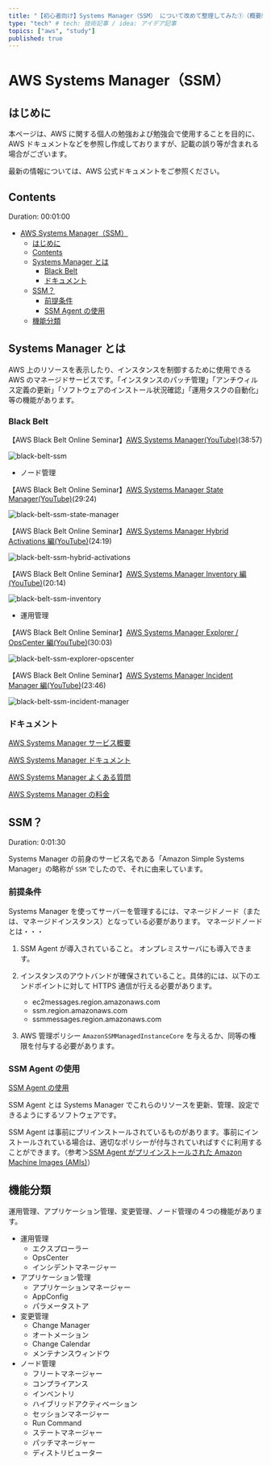 ```yaml
---
title: "【初心者向け】Systems Manager（SSM） について改めて整理してみた①（概要編）" # 記事のタイトル
type: "tech" # tech: 技術記事 / idea: アイデア記事
topics: ["aws", "study"]
published: true
---
```


# AWS Systems Manager（SSM）

## はじめに

本ページは、AWS に関する個人の勉強および勉強会で使用することを目的に、AWS ドキュメントなどを参照し作成しておりますが、記載の誤り等が含まれる場合がございます。

最新の情報については、AWS 公式ドキュメントをご参照ください。

## Contents

Duration: 00:01:00

- [AWS Systems Manager（SSM）](#aws-systems-managerssm)
  - [はじめに](#はじめに)
  - [Contents](#contents)
  - [Systems Manager とは](#systems-manager-とは)
    - [Black Belt](#black-belt)
    - [ドキュメント](#ドキュメント)
  - [SSM？](#ssm)
    - [前提条件](#前提条件)
    - [SSM Agent の使用](#ssm-agent-の使用)
  - [機能分類](#機能分類)

## Systems Manager とは

AWS 上のリソースを表示したり、インスタンスを制御するために使用できる AWS のマネージドサービスです。「インスタンスのパッチ管理」「アンチウィルス定義の更新」「ソフトウェアのインストール状況確認」「運用タスクの自動化」等の機能があります。

### Black Belt

【AWS Black Belt Online Seminar】[AWS Systems Manager(YouTube)](https://www.youtube.com/watch?v=g5ndLFklyb4)(38:57)

![black-belt-ssm](/images/ssm/black-belt-ssm-s.jpg)

- ノード管理

【AWS Black Belt Online Seminar】[AWS Systems Manager State Manager(YouTube)](https://www.youtube.com/watch?v=vSAbhWZFtKU)(29:24)

![black-belt-ssm-state-manager](/images/ssm/black-belt-ssm-state-manager-s.jpg)

【AWS Black Belt Online Seminar】[AWS Systems Manager Hybrid Activations 編(YouTube)](https://www.youtube.com/watch?v=LUdXlWW5F9I)(24:19)

![black-belt-ssm-hybrid-activations](/images/ssm/black-belt-ssm-hybrid-activations-s.jpg)

【AWS Black Belt Online Seminar】[AWS Systems Manager Inventory 編(YouTube)](https://www.youtube.com/watch?v=2_6YcNmNFcg)(20:14)

![black-belt-ssm-inventory](/images/ssm/black-belt-ssm-inventory-s.jpg)

- 運用管理

【AWS Black Belt Online Seminar】[AWS Systems Manager Explorer / OpsCenter 編(YouTube)](https://www.youtube.com/watch?v=XXG88mXS6_E)(30:03)

![black-belt-ssm-explorer-opscenter](/images/ssm/black-belt-ssm-explorer-opscenter-s.jpg)

【AWS Black Belt Online Seminar】[AWS Systems Manager Incident Manager 編(YouTube)](https://www.youtube.com/watch?v=03MiGRe9fkI)(23:46)

![black-belt-ssm-incident-manager](/images/ssm/black-belt-ssm-incident-manager-s.jpg)

### ドキュメント

[AWS Systems Manager サービス概要](https://aws.amazon.com/jp/systems-manager/)

[AWS Systems Manager ドキュメント](https://docs.aws.amazon.com/ja_jp/systems-manager/?id=docs_gateway)

[AWS Systems Manager よくある質問](https://aws.amazon.com/jp/systems-manager/faq/)

[AWS Systems Manager の料金](https://aws.amazon.com/jp/systems-manager/pricing/)

## SSM？

Duration: 0:01:30

Systems Manager の前身のサービス名である「Amazon Simple Systems Manager」の略称が `SSM` でしたので、それに由来しています。

### 前提条件

Systems Manager を使ってサーバーを管理するには、マネージドノード（または、マネージドインスタンス）となっている必要があります。
マネージドノードとは・・・

1. SSM Agent が導入されていること。
  オンプレミスサーバにも導入できます。

2. インスタンスのアウトバンドが確保されていること。具体的には、以下のエンドポイントに対して HTTPS 通信が行える必要があります。

   - ec2messages.region.amazonaws.com
   - ssm.region.amazonaws.com
   - ssmmessages.region.amazonaws.com

3. AWS 管理ポリシー `AmazonSSMManagedInstanceCore` を与えるか、同等の権限を付与する必要があります。

### SSM Agent の使用

[SSM Agent の使用](https://docs.aws.amazon.com/ja_jp/systems-manager/latest/userguide/ssm-agent.html)

SSM Agent とは Systems Manager でこれらのリソースを更新、管理、設定できるようにするソフトウェアです。

SSM Agent は事前にプリインストールされているものがあります。事前にインストールされている場合は、適切なポリシーが付与されていればすぐに利用することができます。（参考＞[SSM Agent がプリインストールされた Amazon Machine Images (AMIs)](https://docs.aws.amazon.com/ja_jp/systems-manager/latest/userguide/ami-preinstalled-agent.html)）

## 機能分類

運用管理、アプリケーション管理、変更管理、ノード管理の４つの機能があります。

- 運用管理
  - エクスプローラー
  - OpsCenter
  - インシデントマネージャー
- アプリケーション管理
  - アプリケーションマネージャー
  - AppConfig
  - パラメータストア
- 変更管理
  - Change Manager
  - オートメーション
  - Change Calendar
  - メンテナンスウィンドウ
- ノード管理
  - フリートマネージャー
  - コンプライアンス
  - インベントリ
  - ハイブリッドアクティベーション
  - セッションマネージャー
  - Run Command
  - ステートマネージャー
  - パッチマネージャー
  - ディストリビューター
